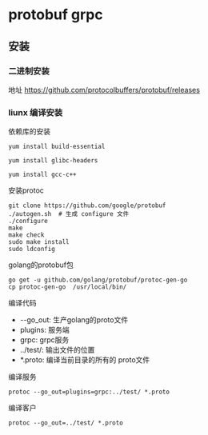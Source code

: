 # protobuf grpc


## 安装

### 二进制安装 

地址 https://github.com/protocolbuffers/protobuf/releases


### liunx 编译安装

依赖库的安装
```
yum install build-essential
```

```
yum install glibc-headers
```
```
yum install gcc-c++
```

安装protoc
```
git clone https://github.com/google/protobuf
./autogen.sh  # 生成 configure 文件
./configure
make
make check
sudo make install
sudo ldconfig
```

golang的protobuf包
```redshift
go get -u github.com/golang/protobuf/protoc-gen-go
cp protoc-gen-go  /usr/local/bin/
```

编译代码

- --go_out: 生产golang的proto文件
- plugins: 服务端
- grpc: grpc服务
- ../test/: 输出文件的位置
- *.proto: 编译当前目录的所有的 proto文件

编译服务
```redshift
protoc --go_out=plugins=grpc:../test/ *.proto 
```

编译客户
```redshift
protoc --go_out=../test/ *.proto
```







